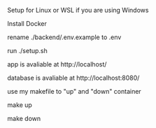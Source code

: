 Setup for Linux or WSL if you are using Windows

Install Docker

rename ./backend/.env.example to .env

run ./setup.sh

app is avaliable at http://localhost/

database is avaliable at http://localhost:8080/

use my makefile to "up" and "down" container

make up

make down
